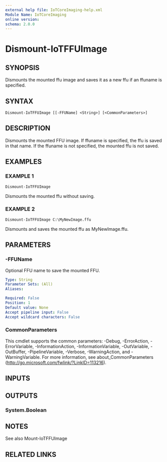 ```yaml
---
external help file: IoTCoreImaging-help.xml
Module Name: IoTCoreImaging
online version:
schema: 2.0.0
---
```


# Dismount-IoTFFUImage

## SYNOPSIS
Dismounts the mounted ffu image and saves it as a new ffu if an ffuname is specified.

## SYNTAX

```
Dismount-IoTFFUImage [[-FFUName] <String>] [<CommonParameters>]
```

## DESCRIPTION
Dismounts the mounted FFU image.
If ffuname is specified, the ffu is saved in that name.
If the ffuname is not specified, the mounted ffu is not saved.

## EXAMPLES

### EXAMPLE 1
```
Dismount-IoTFFUImage
```

Dismounts the mounted ffu without saving.

### EXAMPLE 2
```
Dismount-IoTFFUImage C:\MyNewImage.ffu
```

Dismounts and saves the mounted ffu as MyNewImage.ffu.

## PARAMETERS

### -FFUName
Optional FFU name to save the mounted FFU.

```yaml
Type: String
Parameter Sets: (All)
Aliases:

Required: False
Position: 1
Default value: None
Accept pipeline input: False
Accept wildcard characters: False
```

### CommonParameters
This cmdlet supports the common parameters: -Debug, -ErrorAction, -ErrorVariable, -InformationAction, -InformationVariable, -OutVariable, -OutBuffer, -PipelineVariable, -Verbose, -WarningAction, and -WarningVariable. For more information, see about_CommonParameters (http://go.microsoft.com/fwlink/?LinkID=113216).

## INPUTS

## OUTPUTS

### System.Boolean

## NOTES
See also Mount-IoTFFUImage

## RELATED LINKS
